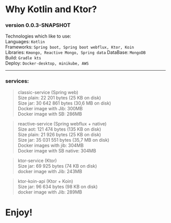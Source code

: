 # Why Kotlin and Ktor?

### version 0.0.3-SNAPSHOT

Technologies which like to use:  
Languages: `Kotlin`  
Frameworks: `Spring boot, Spring boot webflux, Ktor, Koin`  
Libraries: `Kmongo, Reactive Mongo, Spring data` 
DataBase: `MongoDB`  
Build: `Gradle kts`  
Deploy: `Docker-desktop, minikube, AWS`  

--- 

### services:
> classic-service (Spring web)  
Size plain: 22 201 bytes (25 KB on disk)  
Size jar: 30 642 861 bytes (30,6 MB on disk)  
Docker image with Jib: 300MB  
Docker image with SB: 286MB  

> reactive-service (Spring webflux + native)    
Size aot: 121 474 bytes (135 KB on disk)  
Size plain: 21 926 bytes (25 KB on disk)  
Size jar: 35 031 551 bytes (35,7 MB on disk)  
Docker images with jib: 304MB  
Docker image with SB native: 304MB  

> ktor-service (Ktor)  
Size jar: 69 925 bytes (74 KB on disk)  
docker image with Jib: 243MB  

> ktor-koin-api (Ktor + Koin)  
Size jar: 96 634 bytes (98 KB on disk)  
docker image with Jib: 289MB  

# Enjoy!
